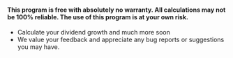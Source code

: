 #### This program is free with absolutely no warranty. All calculations may not be 100% reliable. The use of this program is at your own risk.

- Calculate your dividend growth and much more soon
- We value your feedback and appreciate any bug reports or suggestions you may have.
